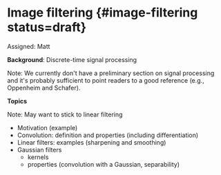 # Image filtering {#image-filtering status=draft}

Assigned: Matt

**Background**: Discrete-time signal processing

Note: We currently don't have a preliminary section on signal processing and it's probably sufficient to point readers to a good reference (e.g., Oppenheim and Schafer).

**Topics**

Note: May want to stick to linear filtering

* Motivation (example)
* Convolution: definition and properties (including differentiation)
* Linear filters: examples (sharpening and smoothing)
* Gaussian filters
    * kernels
    * properties (convolution with a Gaussian, separability)
